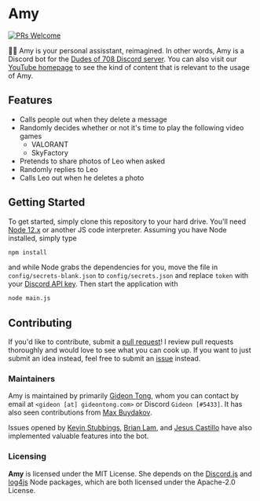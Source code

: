 # Amy

[![PRs Welcome](https://img.shields.io/badge/PRs-welcome-brightgreen.svg?style=flat-square)](http://makeapullrequest.com)

🐱‍🏍 Amy is your personal assisstant, reimagined. In other words, Amy is a Discord bot for the [Dudes of 708 Discord server](https://discord.gg/WUGMTcZ). You can also visit our [YouTube homepage](https://www.youtube.com/channel/UCdbqUWT3_0WgybqNuCX9uJA) to see the kind of content that is relevant to the usage of Amy.

## Features

* Calls people out when they delete a message
* Randomly decides whether or not it's time to play the following video games
  * VALORANT
  * SkyFactory
* Pretends to share photos of Leo when asked
* Randomly replies to Leo
* Calls Leo out when he deletes a photo

## Getting Started

To get started, simply clone this repository to your hard drive. You'll need [Node 12.x](https://nodejs.org) or another JS code interpreter. Assuming you have Node installed, simply type

```bash
npm install
```

and while Node grabs the dependencies for you, move the file in `config/secrets-blank.json` to `config/secrets.json` and replace `token` with your [Discord API key](https://discord.com/developers/applications). Then start the application with

```bash
node main.js
```

## Contributing

If you'd like to contribute, submit a [pull request](https://github.com/gideontong/Amy/pulls)! I review pull requests thoroughly and would love to see what you can cook up. If you want to just submit an idea instead, feel free to submit an [issue](https://github.com/gideontong/Amy/issues) instead.

### Maintainers

Amy is maintained by primarily [Gideon Tong](https://gideontong.com), whom you can contact by email at `<gideon [at] gideontong.com>` or Discord `Gideon [#5433]`. It has also seen contributions from [Max Buydakov](https://github.com/mbuyd).

Issues opened by [Kevin Stubbings](https://github.com/Kwstubbs), [Brian Lam](https://github.com/brilam8), and [Jesus Castillo](https://github.com/oscillatingneutrino) have also implemented valuable features into the bot.

### Licensing

**Amy** is licensed under the MIT License. She depends on the [Discord.js](https://discord.js.org) and [log4js](https://github.com/log4js-node/log4js-node) Node packages, which are both licensed under the Apache-2.0 License.
